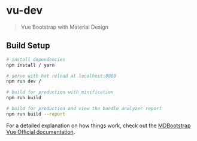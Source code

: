 # vu-dev

> Vue Bootstrap with Material Design

## Build Setup

``` bash
# install dependencies
npm install / yarn

# serve with hot reload at localhost:8080
npm run dev /

# build for production with minification
npm run build

# build for production and view the bundle analyzer report
npm run build --report
```

For a detailed explanation on how things work, check out the [MDBootstrap Vue Official documentation](https://mdbootstrap.com/vue/).
